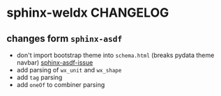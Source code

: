 # sphinx-weldx CHANGELOG

## changes form `sphinx-asdf` 
- don't import bootstrap theme into `schema.html` (breaks pydata theme navbar) [sphinx-asdf-issue](https://github.com/asdf-format/sphinx-asdf/issues/12)
- add parsing of `wx_unit` and `wx_shape`
- add `tag` parsing
- add `oneOf` to combiner parsing